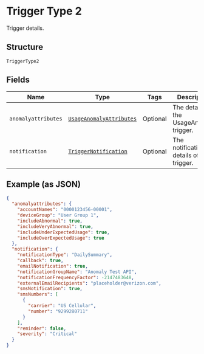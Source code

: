 
# Trigger Type 2

Trigger details.

## Structure

`TriggerType2`

## Fields

| Name | Type | Tags | Description |
|  --- | --- | --- | --- |
| `anomalyattributes` | [`UsageAnomalyAttributes`](../../doc/models/usage-anomaly-attributes.md) | Optional | The details of the UsageAnomaly trigger. |
| `notification` | [`TriggerNotification`](../../doc/models/trigger-notification.md) | Optional | The notification details of the trigger. |

## Example (as JSON)

```json
{
  "anomalyattributes": {
    "accountNames": "0000123456-00001",
    "deviceGroup": "User Group 1",
    "includeAbnormal": true,
    "includeVeryAbnormal": true,
    "includeUnderExpectedUsage": true,
    "includeOverExpectedUsage": true
  },
  "notification": {
    "notificationType": "DailySummary",
    "callback": true,
    "emailNotification": true,
    "notificationGroupName": "Anomaly Test API",
    "notificationFrequencyFactor": -2147483648,
    "externalEmailRecipients": "placeholder@verizon.com",
    "smsNotification": true,
    "smsNumbers": [
      {
        "carrier": "US Cellular",
        "number": "9299280711"
      }
    ],
    "reminder": false,
    "severity": "Critical"
  }
}
```

